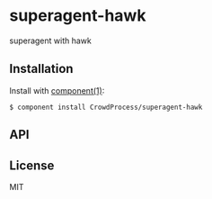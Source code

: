 
# superagent-hawk

  superagent with hawk

## Installation

  Install with [component(1)](http://component.io):

    $ component install CrowdProcess/superagent-hawk

## API



## License

  MIT
